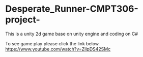 # Desperate_Runner-CMPT306-project-
This is a unity 2d game base on unity engine and coding on C#

To see game play please click the link below.
https://www.youtube.com/watch?v=ZilpDS42SMc
